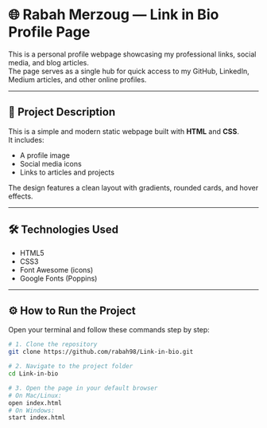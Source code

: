 # 🌐 Rabah Merzoug — Link in Bio Profile Page

This is a personal profile webpage showcasing my professional links, social media, and blog articles.  
The page serves as a single hub for quick access to my GitHub, LinkedIn, Medium articles, and other online profiles.

---

## 🚀 Project Description

This is a simple and modern static webpage built with **HTML** and **CSS**.  
It includes:
- A profile image  
- Social media icons  
- Links to articles and projects  

The design features a clean layout with gradients, rounded cards, and hover effects.

---

## 🛠️ Technologies Used

- HTML5  
- CSS3  
- Font Awesome (icons)  
- Google Fonts (Poppins)

---
## ⚙️ How to Run the Project

Open your terminal and follow these commands step by step:

```bash
# 1. Clone the repository
git clone https://github.com/rabah98/Link-in-bio.git

# 2. Navigate to the project folder
cd Link-in-bio

# 3. Open the page in your default browser
# On Mac/Linux:
open index.html
# On Windows:
start index.html
